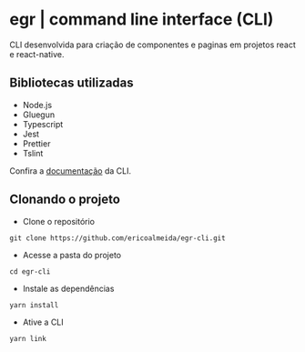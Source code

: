# egr | command line interface (CLI)

CLI desenvolvida para criação de componentes e paginas em projetos react e react-native.

## Bibliotecas utilizadas

- Node.js
- Gluegun
- Typescript
- Jest
- Prettier
- Tslint

Confira a [documentação](https://github.com/ericoalmeida/egr-cli/blob/master/docs/commands.md) da CLI.


## Clonando o projeto

- Clone o repositório
```shell
git clone https://github.com/ericoalmeida/egr-cli.git
```

- Acesse a pasta do projeto
```shell
cd egr-cli
```

- Instale as dependências
```shell
yarn install
```

- Ative a CLI
```shell
yarn link
```



